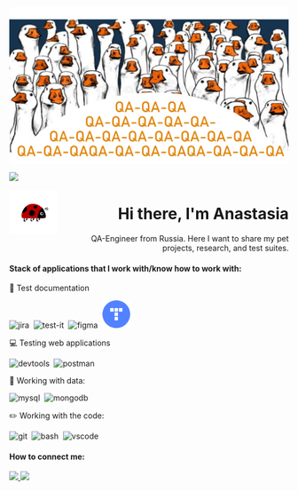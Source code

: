 <img align="center" src="https://github.com/Leonastya/leonastya/blob/main/qak-qak.svg">

![](https://komarev.com/ghpvc/?username=leonastya&color=orange&style=for-the-badge)

<img align="left" src="https://github.com/Leonastya/leonastya/blob/main/bug.gif" height="80">
<h1 align="right">Hi there, I'm Anastasia</h1>
<p align="right">QA-Engineer from Russia. Here I want to share my pet projects, research, and test suites. </p>

<h4>Stack of applications that I work with/know how to work with:</h4>

  <p> 📁 Test documentation</p>
  <div> 
  <img src="https://cdn.jsdelivr.net/gh/devicons/devicon/icons/jira/jira-original.svg" title="jira" alt="jira" width="50" height="50"/>&nbsp
  <img src="https://testit.software/themes/ino-testit/assets/images/footer/logo-footer.svg" title="test-it" alt="test-it" width="50" height="50"/>&nbsp
  <img src="https://cdn.jsdelivr.net/gh/devicons/devicon/icons/figma/figma-original.svg" title="figma" alt="figma" width="50" height="50"/>&nbsp
  <img src="https://raw.githubusercontent.com/Leonastya/leonastya/7cd88dae6cf5ee53829dca23bd8d7b632d433a38/yatracker.svg" title="yandex tracker" alt="tracker" width="50" height="50"/>&nbsp
  </div>
  
  <p> 💻 Testing web applications </p>
  <div>
  <img src="https://d33wubrfki0l68.cloudfront.net/38b5c953a4667366685d55db55d057c86db1fc54/a0fdc/static/acae6b24d940347661ca901ea07f47c1/chrome-dev-logo-icon.png" title="devtools" alt="devtools" width="50" height="50"/>&nbsp
  <img src="https://seeklogo.com/images/P/postman-logo-0087CA0D15-seeklogo.com.png" title="postman" alt="postman" width="50" height="50"/>&nbsp
  </div>


<p> 💾 Working with data: </p>
<div>
  <img src="https://cdn.jsdelivr.net/gh/devicons/devicon/icons/mysql/mysql-original.svg" title="mysql" alt="mysql"width="50" height="50"/>&nbsp
  <img src="https://cdn.jsdelivr.net/gh/devicons/devicon/icons/mongodb/mongodb-original.svg" title="mongodb" alt="mongodb"width="50" height="50"/>&nbsp
</div>

<p>✏️ Working with the code: </p>
<div>
  <img src="https://cdn.jsdelivr.net/gh/devicons/devicon/icons/git/git-original.svg" title="git" alt="git" width="50" height="50"/>&nbsp
  <img src="https://upload.wikimedia.org/wikipedia/commons/thumb/4/4b/Bash_Logo_Colored.svg/1024px-Bash_Logo_Colored.svg.png?20180723054350" title="bash" alt="bash" width="50" height="50"/>&nbsp
  <img src="https://cdn.jsdelivr.net/gh/devicons/devicon/icons/vscode/vscode-original.svg" title="vscode" alt="vscode" width="50" height="50"/>&nbsp
</div>

<h4>How to connect me:</h4> 
     <div style="display:inline">
          <a href="https://t.me/leonidastya">
          <img src="https://img.shields.io/badge/-%40leonidastya?style=for-the-badge&logo=Telegram&logoColor=(36%2C%20161%2C%20222)&label=%40leonidastya&labelColor=%23e3f3ff&color=%23e3f3ff&link=https%3A%2F%2Ft.me%2Fleonidastya"
          </a>
          <a href="mailto:leonidova.an@mail.ru">
          <img src="https://img.shields.io/badge/-%40leonidastya?style=for-the-badge&logo=Mail.ru&logoColor=%23FFAA00&label=leonidova.an%40mail.ru&labelColor=%2300468C&color=%23FFAA00"
          </a>
     </div>


